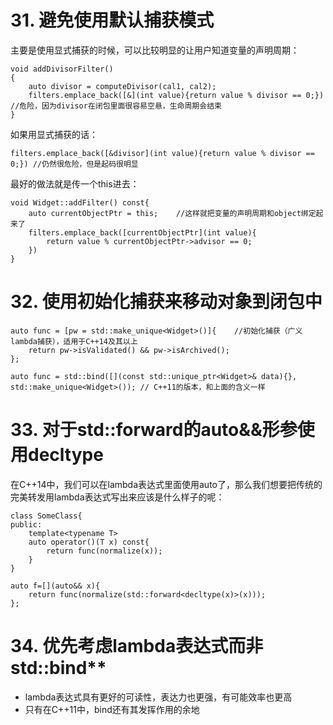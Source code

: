 <!--
 * @Author: Clark
 * @Email: haixuanwoTxh@gmail.com
 * @Date: 2024-11-15 11:33:06
 * @LastEditors: Clark
 * @LastEditTime: 2024-11-15 11:40:39
 * @Description: file content
-->

# 31. 避免使用默认捕获模式

主要是使用显式捕获的时候，可以比较明显的让用户知道变量的声明周期：

    void addDivisorFilter()
    {
        auto divisor = computeDivisor(cal1, cal2);
        filters.emplace_back([&](int value){return value % divisor == 0;}) //危险，因为divisor在闭包里面很容易空悬，生命周期会结束
    }
如果用显式捕获的话：

    filters.emplace_back([&divisor](int value){return value % divisor == 0;}) //仍然很危险，但是起码很明显
最好的做法就是传一个this进去：

    void Widget::addFilter() const{
        auto currentObjectPtr = this;    //这样就把变量的声明周期和object绑定起来了
        filters.emplace_back([currentObjectPtr](int value){
            return value % currentObjectPtr->advisor == 0;
        })
    }


# 32. 使用初始化捕获来移动对象到闭包中

    auto func = [pw = std::make_unique<Widget>()]{    //初始化捕获（广义lambda捕获），适用于C++14及其以上
        return pw->isValidated() && pw->isArchived();
    };

    auto func = std::bind([](const std::unique_ptr<Widget>& data){}, std::make_unique<Widget>()); // C++11的版本，和上面的含义一样

# 33. 对于std::forward的auto&&形参使用decltype

在C++14中，我们可以在lambda表达式里面使用auto了，那么我们想要把传统的完美转发用lambda表达式写出来应该是什么样子的呢：

    class SomeClass{
    public:
        template<typename T>
        auto operator()(T x) const{
            return func(normalize(x));
        }
    }

    auto f=[](auto&& x){
        return func(normalize(std::forward<decltype(x)>(x)));
    };

# 34. 优先考虑lambda表达式而非std::bind**

+ lambda表达式具有更好的可读性，表达力也更强，有可能效率也更高
+ 只有在C++11中，bind还有其发挥作用的余地
